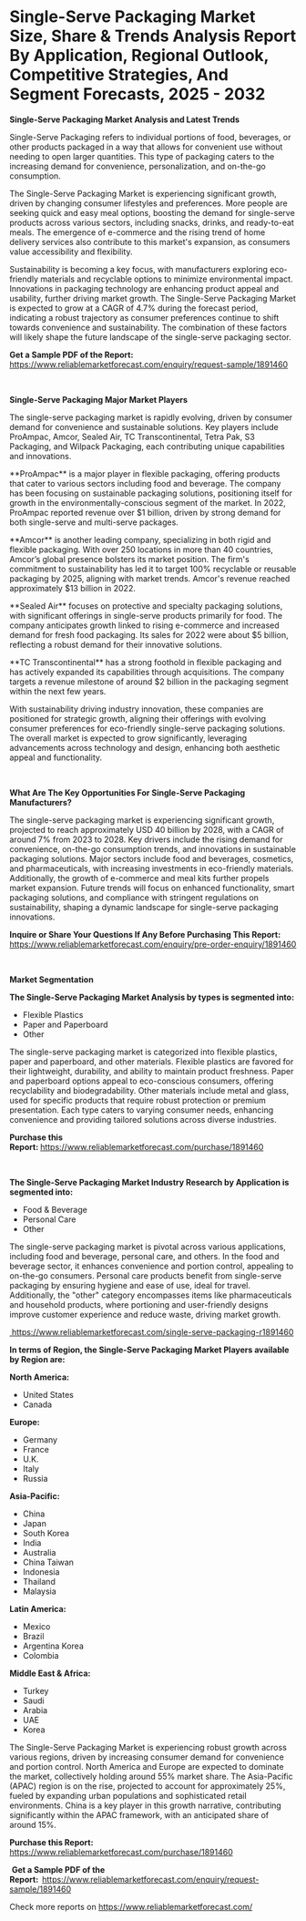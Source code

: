 <p><h1>Single-Serve Packaging Market Size, Share & Trends Analysis Report By Application, Regional Outlook, Competitive Strategies, And Segment Forecasts, 2025 - 2032</h1></p><p><strong>Single-Serve Packaging Market Analysis and Latest Trends</strong></p>
<p><p>Single-Serve Packaging refers to individual portions of food, beverages, or other products packaged in a way that allows for convenient use without needing to open larger quantities. This type of packaging caters to the increasing demand for convenience, personalization, and on-the-go consumption. </p><p>The Single-Serve Packaging Market is experiencing significant growth, driven by changing consumer lifestyles and preferences. More people are seeking quick and easy meal options, boosting the demand for single-serve products across various sectors, including snacks, drinks, and ready-to-eat meals. The emergence of e-commerce and the rising trend of home delivery services also contribute to this market's expansion, as consumers value accessibility and flexibility.</p><p>Sustainability is becoming a key focus, with manufacturers exploring eco-friendly materials and recyclable options to minimize environmental impact. Innovations in packaging technology are enhancing product appeal and usability, further driving market growth. The Single-Serve Packaging Market is expected to grow at a CAGR of 4.7% during the forecast period, indicating a robust trajectory as consumer preferences continue to shift towards convenience and sustainability. The combination of these factors will likely shape the future landscape of the single-serve packaging sector.</p></p>
<p><strong>Get a Sample PDF of the Report:&nbsp;</strong> <a href="https://www.reliablemarketforecast.com/enquiry/request-sample/1891460?utm_campaign=3120&utm_medium=2&utm_source=Github&utm_content=ia&utm_term=28032025&utm_id=single-serve-packaging">https://www.reliablemarketforecast.com/enquiry/request-sample/1891460</a></p>
<p>&nbsp;</p>
<p><strong>Single-Serve Packaging Major Market Players</strong></p>
<p><p>The single-serve packaging market is rapidly evolving, driven by consumer demand for convenience and sustainable solutions. Key players include ProAmpac, Amcor, Sealed Air, TC Transcontinental, Tetra Pak, S3 Packaging, and Wilpack Packaging, each contributing unique capabilities and innovations.</p><p>**ProAmpac** is a major player in flexible packaging, offering products that cater to various sectors including food and beverage. The company has been focusing on sustainable packaging solutions, positioning itself for growth in the environmentally-conscious segment of the market. In 2022, ProAmpac reported revenue over $1 billion, driven by strong demand for both single-serve and multi-serve packages.</p><p>**Amcor** is another leading company, specializing in both rigid and flexible packaging. With over 250 locations in more than 40 countries, Amcor’s global presence bolsters its market position. The firm's commitment to sustainability has led it to target 100% recyclable or reusable packaging by 2025, aligning with market trends. Amcor's revenue reached approximately $13 billion in 2022.</p><p>**Sealed Air** focuses on protective and specialty packaging solutions, with significant offerings in single-serve products primarily for food. The company anticipates growth linked to rising e-commerce and increased demand for fresh food packaging. Its sales for 2022 were about $5 billion, reflecting a robust demand for their innovative solutions.</p><p>**TC Transcontinental** has a strong foothold in flexible packaging and has actively expanded its capabilities through acquisitions. The company targets a revenue milestone of around $2 billion in the packaging segment within the next few years.</p><p>With sustainability driving industry innovation, these companies are positioned for strategic growth, aligning their offerings with evolving consumer preferences for eco-friendly single-serve packaging solutions. The overall market is expected to grow significantly, leveraging advancements across technology and design, enhancing both aesthetic appeal and functionality.</p></p>
<p>&nbsp;</p>
<p><strong>What Are The Key Opportunities For Single-Serve Packaging Manufacturers?</strong></p>
<p><p>The single-serve packaging market is experiencing significant growth, projected to reach approximately USD 40 billion by 2028, with a CAGR of around 7% from 2023 to 2028. Key drivers include the rising demand for convenience, on-the-go consumption trends, and innovations in sustainable packaging solutions. Major sectors include food and beverages, cosmetics, and pharmaceuticals, with increasing investments in eco-friendly materials. Additionally, the growth of e-commerce and meal kits further propels market expansion. Future trends will focus on enhanced functionality, smart packaging solutions, and compliance with stringent regulations on sustainability, shaping a dynamic landscape for single-serve packaging innovations.</p></p>
<p><strong>Inquire or Share Your Questions If Any Before Purchasing This Report:</strong> <a href="https://www.reliablemarketforecast.com/enquiry/pre-order-enquiry/1891460?utm_campaign=3120&utm_medium=2&utm_source=Github&utm_content=ia&utm_term=28032025&utm_id=single-serve-packaging">https://www.reliablemarketforecast.com/enquiry/pre-order-enquiry/1891460</a></p>
<p>&nbsp;</p>
<p><strong>Market Segmentation</strong></p>
<p><strong>The Single-Serve Packaging Market Analysis by types is segmented into:</strong></p>
<p><ul><li>Flexible Plastics</li><li>Paper and Paperboard</li><li>Other</li></ul></p>
<p><p>The single-serve packaging market is categorized into flexible plastics, paper and paperboard, and other materials. Flexible plastics are favored for their lightweight, durability, and ability to maintain product freshness. Paper and paperboard options appeal to eco-conscious consumers, offering recyclability and biodegradability. Other materials include metal and glass, used for specific products that require robust protection or premium presentation. Each type caters to varying consumer needs, enhancing convenience and providing tailored solutions across diverse industries.</p></p>
<p><strong>Purchase this Report:&nbsp;</strong><a href="https://www.reliablemarketforecast.com/purchase/1891460?utm_campaign=3120&utm_medium=2&utm_source=Github&utm_content=ia&utm_term=28032025&utm_id=single-serve-packaging">https://www.reliablemarketforecast.com/purchase/1891460</a></p>
<p>&nbsp;</p>
<p><strong>The Single-Serve Packaging Market Industry Research by Application is segmented into:</strong></p>
<p><ul><li>Food & Beverage</li><li>Personal Care</li><li>Other</li></ul></p>
<p><p>The single-serve packaging market is pivotal across various applications, including food and beverage, personal care, and others. In the food and beverage sector, it enhances convenience and portion control, appealing to on-the-go consumers. Personal care products benefit from single-serve packaging by ensuring hygiene and ease of use, ideal for travel. Additionally, the "other" category encompasses items like pharmaceuticals and household products, where portioning and user-friendly designs improve customer experience and reduce waste, driving market growth.</p></p>
<p><a href="https://www.reliablemarketforecast.com/single-serve-packaging-r1891460?utm_campaign=3120&utm_medium=2&utm_source=Github&utm_content=ia&utm_term=28032025&utm_id=single-serve-packaging">&nbsp;https://www.reliablemarketforecast.com/single-serve-packaging-r1891460</a></p>
<p><strong>In terms of Region, the Single-Serve Packaging Market Players available by Region are:</strong></p>
<p>
    <p> <strong> North America: </strong>
        <ul>
            <li>United States</li>
            <li>Canada</li>
        </ul>
        </p> 
    <p> <strong> Europe: </strong>
        <ul>
            <li>Germany</li>
            <li>France</li>
            <li>U.K.</li>
            <li>Italy</li>
            <li>Russia</li>
        </ul>
        </p> 
    <p> <strong> Asia-Pacific: </strong>
        <ul>
            <li>China</li>
            <li>Japan</li>
            <li>South Korea</li>
            <li>India</li>
            <li>Australia</li>
            <li>China Taiwan</li>
            <li>Indonesia</li>
            <li>Thailand</li>
            <li>Malaysia</li>
        </ul>
        </p> 
    <p> <strong> Latin America: </strong>
        <ul>
            <li>Mexico</li>
            <li>Brazil</li>
            <li>Argentina Korea</li>
            <li>Colombia</li>
        </ul>
        </p> 
    <p> <strong> Middle East & Africa: </strong>
        <ul>
            <li>Turkey</li>
            <li>Saudi</li>
            <li>Arabia</li>
            <li>UAE</li>
            <li>Korea</li>
        </ul>
    </p>
    </p>
<p><p>The Single-Serve Packaging Market is experiencing robust growth across various regions, driven by increasing consumer demand for convenience and portion control. North America and Europe are expected to dominate the market, collectively holding around 55% market share. The Asia-Pacific (APAC) region is on the rise, projected to account for approximately 25%, fueled by expanding urban populations and sophisticated retail environments. China is a key player in this growth narrative, contributing significantly within the APAC framework, with an anticipated share of around 15%.</p></p>
<p><strong>Purchase this Report: </strong><a href="https://www.reliablemarketforecast.com/purchase/1891460?utm_campaign=3120&utm_medium=2&utm_source=Github&utm_content=ia&utm_term=28032025&utm_id=single-serve-packaging">https://www.reliablemarketforecast.com/purchase/1891460</a></p>
<p>&nbsp;<strong>Get a Sample PDF of the Report:&nbsp;&nbsp;</strong><a href="https://www.reliablemarketforecast.com/enquiry/request-sample/1891460?utm_campaign=3120&utm_medium=2&utm_source=Github&utm_content=ia&utm_term=28032025&utm_id=single-serve-packaging">https://www.reliablemarketforecast.com/enquiry/request-sample/1891460</a></p>
<p><strong></strong></p>
<p>Check more reports on <a href="https://www.reliablemarketforecast.com/?utm_campaign=3120&utm_medium=2&utm_source=Github&utm_content=ia&utm_term=28032025&utm_id=single-serve-packaging">https://www.reliablemarketforecast.com/</a></p>